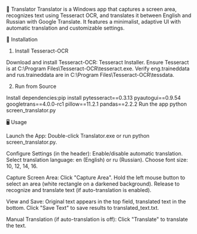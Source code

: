 📖 Translator
Translator is a Windows app that captures a screen area, recognizes text using Tesseract OCR, and translates it between English and Russian with Google Translate. It features a minimalist, adaptive UI with automatic translation and customizable settings.

🚀 Installation
1. Install Tesseract-OCR

Download and install Tesseract-OCR: Tesseract Installer.
Ensure Tesseract is at C:\Program Files\Tesseract-OCR\tesseract.exe.
Verify eng.traineddata and rus.traineddata are in C:\Program Files\Tesseract-OCR\tessdata.

2. Run from Source

Install dependencies:pip install pytesseract==0.3.13 pyautogui==0.9.54 googletrans==4.0.0-rc1 pillow==11.2.1 pandas==2.2.2
Run the app
python screen_translator.py

🖥️ Usage

Launch the App:
Double-click Translator.exe or run python screen_translator.py.


Configure Settings (in the header):
Enable/disable automatic translation.
Select translation language: en (English) or ru (Russian).
Choose font size: 10, 12, 14, 16.


Capture Screen Area:
Click "Capture Area".
Hold the left mouse button to select an area (white rectangle on a darkened background).
Release to recognize and translate text (if auto-translation is enabled).


View and Save:
Original text appears in the top field, translated text in the bottom.
Click "Save Text" to save results to translated_text.txt.


Manual Translation (if auto-translation is off):
Click "Translate" to translate the text.



